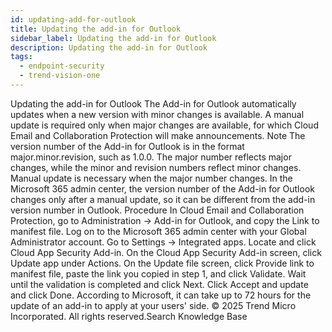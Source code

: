 ```yaml
---
id: updating-add-for-outlook
title: Updating the add-in for Outlook
sidebar_label: Updating the add-in for Outlook
description: Updating the add-in for Outlook
tags:
  - endpoint-security
  - trend-vision-one
---
```


 Updating the add-in for Outlook The Add-in for Outlook automatically updates when a new version with minor changes is available. A manual update is required only when major changes are available, for which Cloud Email and Collaboration Protection will make announcements. Note The version number of the Add-in for Outlook is in the format major.minor.revision, such as 1.0.0. The major number reflects major changes, while the minor and revision numbers reflect minor changes. Manual update is necessary when the major number changes. In the Microsoft 365 admin center, the version number of the Add-in for Outlook changes only after a manual update, so it can be different from the add-in version number in Outlook. Procedure In Cloud Email and Collaboration Protection, go to Administration → Add-in for Outlook, and copy the Link to manifest file. Log on to the Microsoft 365 admin center with your Global Administrator account. Go to Settings → Integrated apps. Locate and click Cloud App Security Add-in. On the Cloud App Security Add-in screen, click Update app under Actions. On the Update file screen, click Provide link to manifest file, paste the link you copied in step 1, and click Validate. Wait until the validation is completed and click Next. Click Accept and update and click Done. According to Microsoft, it can take up to 72 hours for the update of an add-in to apply at your users' side. © 2025 Trend Micro Incorporated. All rights reserved.Search Knowledge Base